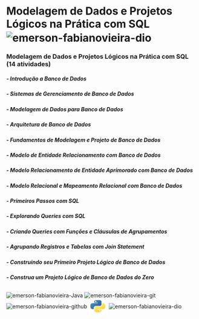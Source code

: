 #  Modelagem de Dados e Projetos Lógicos na Prática com SQL   <img align="center" alt="emerson-fabianovieira-dio" src="https://user-images.githubusercontent.com/93287829/160112930-5930daf6-f0bd-4f32-bc79-e4cb9650b34a.png" width="100px">


### Modelagem de Dados e Projetos Lógicos na Prática com SQL (14 atividades)
#####   - Introdução a Banco de Dados
#####   - Sistemas de Gerenciamento de Banco de Dados
#####   - Modelagem de Dados para Banco de Dados
#####   - Arquitetura de Banco de Dados
#####   - Fundamentos de Modelagem e Projeto de Banco de Dados
#####   - Modelo de Entidade Relacionamento com Banco de Dados
#####   - Modelo Relacionamento de Entidade Aprimorado com Banco de Dados
#####   - Modelo Relacional e Mapeamento Relacional com Banco de Dados
#####   - Primeiros Passos com SQL
#####   - Explorando Queries com SQL
#####   - Criando Queries com Funções e Cláusulas de Agrupamentos
#####   - Agrupando Registros e Tabelas com Join Statement
#####   - Construindo seu Primeiro Projeto Lógico de Banco de Dados
#####   - Construa um Projeto Lógico de Banco de Dados do Zero
##

##
<div>
<img align="center" alt="emerson-fabianovieira-Java" height="40" width="50" src="https://img.shields.io/badge/Java-ED8B00?style=for-the-badge&logo=java&logoColor=white">
<img align="center" alt="emerson-fabianovieira-git" height="60" width="70" src="https://cdn.jsdelivr.net/gh/devicons/devicon/icons/git/git-plain-wordmark.svg">
<img align="center" alt="emerson-fabianovieira-github" height="40" width="50" src="https://cdn.jsdelivr.net/gh/devicons/devicon/icons/github/github-original-wordmark.svg">
<img align="center" alt="emerson-fabianovieira-Python" height="40" width="50" src="https://raw.githubusercontent.com/devicons/devicon/master/icons/python/python-original.svg">
<img align="center" alt="emerson-fabianovieira-dio" src="https://user-images.githubusercontent.com/93287829/160112930-5930daf6-f0bd-4f32-bc79-e4cb9650b34a.png" width="100px">

</div> 
